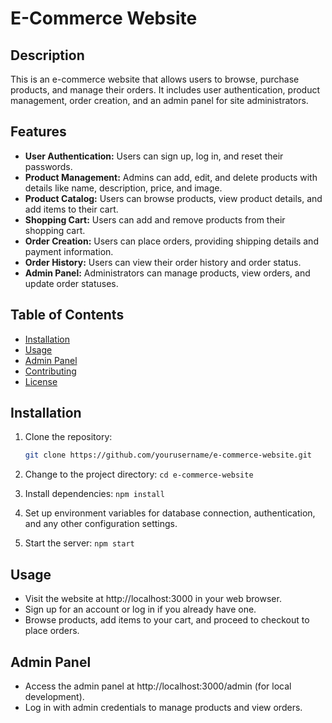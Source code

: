 # E-Commerce Website



## Description

This is an e-commerce website that allows users to browse, purchase products, and manage their orders. It includes user authentication, product management, order creation, and an admin panel for site administrators.

## Features

- **User Authentication:** Users can sign up, log in, and reset their passwords.
- **Product Management:** Admins can add, edit, and delete products with details like name, description, price, and image.
- **Product Catalog:** Users can browse products, view product details, and add items to their cart.
- **Shopping Cart:** Users can add and remove products from their shopping cart.
- **Order Creation:** Users can place orders, providing shipping details and payment information.
- **Order History:** Users can view their order history and order status.
- **Admin Panel:** Administrators can manage products, view orders, and update order statuses.

## Table of Contents

- [Installation](#installation)
- [Usage](#usage)
- [Admin Panel](#admin-panel)
- [Contributing](#contributing)
- [License](#license)

## Installation

1. Clone the repository:

   ```bash
   git clone https://github.com/yourusername/e-commerce-website.git

2. Change to the project directory:
   `cd e-commerce-website`
3. Install dependencies:
   `npm install`
4. Set up environment variables for database connection, authentication, and any other configuration settings.
5. Start the server:
   `npm start`

## Usage

- Visit the website at http://localhost:3000 in your web browser.
- Sign up for an account or log in if you already have one.
- Browse products, add items to your cart, and proceed to checkout to place orders.

  
## Admin Panel

- Access the admin panel at http://localhost:3000/admin (for local development).
- Log in with admin credentials to manage products and view orders.
